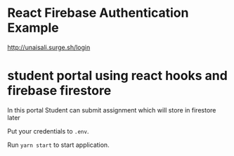 # React Firebase Authentication Example
http://unaisali.surge.sh/login


<h1>student portal using react hooks and firebase firestore </h1>
In this portal 
Student can submit assignment which will store in firestore later 

Put your credentials to `.env`.

Run `yarn start` to start application.
